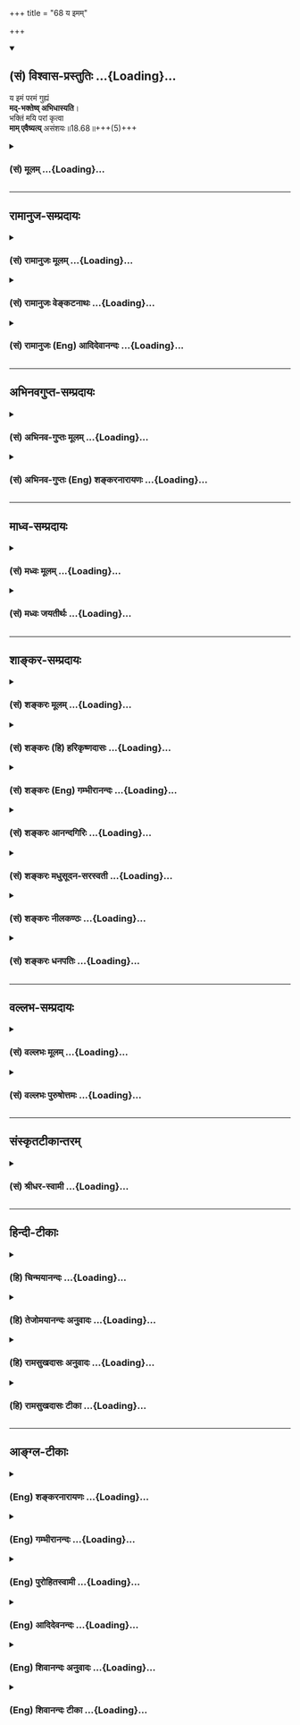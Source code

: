 +++
title = "68 य इमम्"

+++
<div class="js_include" newlevelforh1="2" title="(सं) विश्वास-प्रस्तुतिः" unfilled url="/purANam_vaiShNavam/mahAbhAratam/06-bhIShma-parva/03-bhagavad-gItA-parva/saMskRtam/vishvAsa-prastutiH/18_moxa-saMnyAsa-yogaH/68_ya_imam.md">
<details open><summary><h2>(सं) विश्वास-प्रस्तुतिः ...{Loading}...</h2></summary>

य इमं परमं गुह्यं  
**मद्-भक्तेष्व् अभिधास्यति**।  
भक्तिं मयि परां कृत्वा  
**माम् एवैष्यत्य्** असंशयः॥18.68॥+++(5)+++
</details>
</div>
<div class="js_include collapsed" newlevelforh1="3" title="(सं) मूलम्" unfilled url="/purANam_vaiShNavam/mahAbhAratam/06-bhIShma-parva/03-bhagavad-gItA-parva/saMskRtam/mUlam/18_moxa-saMnyAsa-yogaH/68_ya_imam.md">
<details><summary><h3>(सं) मूलम् ...{Loading}...</h3></summary>

य इमं परमं गुह्यं मद्भक्तेष्वभिधास्यति।  
भक्तिं मयि परां कृत्वा मामेवैष्यत्यसंशयः।।18.68।।
</details>
</div>


_________________
## रामानुज-सम्प्रदायः
<div class="js_include collapsed" newlevelforh1="3" title="(सं) रामानुजः मूलम्" unfilled url="/purANam_vaiShNavam/mahAbhAratam/06-bhIShma-parva/03-bhagavad-gItA-parva/saMskRtam/rAmAnujaH/mUlam/18_moxa-saMnyAsa-yogaH/68_ya_imam.md">
<details><summary><h3>(सं) रामानुजः मूलम् ...{Loading}...</h3></summary>

।।18.68।।**इदं परमं गुह्यं मद्भक्तेषु यः अभिधास्यति;** व्याख्यास्यति सः
**मयि** परमां **भक्तिं कृत्वा माम् एव एष्यति** न तत्र संशयः।

</details>
</div>
<div class="js_include collapsed" newlevelforh1="3" title="(सं) रामानुजः वेङ्कटनाथः" unfilled url="/purANam_vaiShNavam/mahAbhAratam/06-bhIShma-parva/03-bhagavad-gItA-parva/saMskRtam/rAmAnujaH/venkaTanAthaH/18_moxa-saMnyAsa-yogaH/68_ya_imam.md">
<details><summary><h3>(सं) रामानुजः वेङ्कटनाथः ...{Loading}...</h3></summary>

  
  
।।18.68।। अथाधिकारिविशेषेष्ववश्यवक्तव्यत्वं तेषु
वचनस्यापवर्गाख्यफलपर्यवसानं चोच्यतेय इदम् इति श्लोकेन। मद्भक्तेषु
इत्यनेनैवातपस्कत्वादिदोषा दूरोत्सारिताः; स्थितमनसां तेषां
तदसम्भवात्। श्रावयेच्चतुरो वर्णान् \[म.भा.12।327।48\] इत्येतावता सर्वेषु
वक्तव्यम्; तेष्वेव मद्भक्ता एव श्रवणाधिकारिण इत्युक्तं भवति।
अत्रअभिधास्यति इत्यर्थश्रावणपर्यन्तमित्याह -- व्याख्यास्यतीति।
यद्वृत्तवशात्सः इत्यध्याहृतम्। योग्येषु व्याख्यानमपि कर्मयोगादिकोटौ;
भक्तियोगाङ्कुरे वा निविष्टं परभक्तिं जनयतीतिभक्तिं मयि परां कृत्वा
इत्युच्यते। मामेव इत्यवधारणेन मद्गीताव्याख्यायिनो न क्षुद्रफलेषु सङ्गं
जनयामीत्यभिप्रेतम्। फलितमाह -- न तत्र संशय इति। असंशयः इति संशय एव वा
निषिध्यते।  
  

</details>
</div>
<div class="js_include collapsed" newlevelforh1="3" title="(सं) रामानुजः (Eng) आदिदेवानन्दः" unfilled url="/purANam_vaiShNavam/mahAbhAratam/06-bhIShma-parva/03-bhagavad-gItA-parva/saMskRtam/rAmAnujaH/english/AdidevAnandaH/18_moxa-saMnyAsa-yogaH/68_ya_imam.md">
<details><summary><h3>(सं) रामानुजः (Eng) आदिदेवानन्दः ...{Loading}...</h3></summary>

18.68 Whose expounds or elucidates this supreme mystery to My devotees,
he, aciring supreme devotion towards Me, will reach Me only. There is no doubt about this.

</details>
</div>


_________________
## अभिनवगुप्त-सम्प्रदायः
<div class="js_include collapsed" newlevelforh1="3" title="(सं) अभिनव-गुप्तः मूलम्" unfilled url="/purANam_vaiShNavam/mahAbhAratam/06-bhIShma-parva/03-bhagavad-gItA-parva/saMskRtam/abhinava-guptaH/mUlam/18_moxa-saMnyAsa-yogaH/68_ya_imam.md">
<details><summary><h3>(सं) अभिनव-गुप्तः मूलम् ...{Loading}...</h3></summary>

।।18.68 -- 18.72।। य इदमित्यादि धनञ्जयेत्यन्तम्। भक्तिमिति -- एतदेव मयि
भक्तिकरणं यत् भक्तेष्वेतन्निरूपणम् +++(;N मद्भक्तेषु )+++। अभिधास्यति +++(S;;N
मद्भक्तेष्वभि -- )+++ ; आभिमुख्येन शास्त्रोक्तप्रक्रियया; धास्यति
वितरिष्यति \[ यः \] स मन्मयतामेति इति विधिरेवैष नार्थवादः। एवमन्यत्र।

</details>
</div>
<div class="js_include collapsed" newlevelforh1="3" title="(सं) अभिनव-गुप्तः (Eng) शङ्करनारायणः" unfilled url="/purANam_vaiShNavam/mahAbhAratam/06-bhIShma-parva/03-bhagavad-gItA-parva/saMskRtam/abhinava-guptaH/english/shankaranArAyaNaH/18_moxa-saMnyAsa-yogaH/68_ya_imam.md">
<details><summary><h3>(सं) अभिनव-गुप्तः (Eng) शङ्करनारायणः ...{Loading}...</h3></summary>

18.68 See Comment under 18.72

</details>
</div>


_________________
## माध्व-सम्प्रदायः
<div class="js_include collapsed" newlevelforh1="3" title="(सं) मध्वः मूलम्" unfilled url="/purANam_vaiShNavam/mahAbhAratam/06-bhIShma-parva/03-bhagavad-gItA-parva/saMskRtam/madhvaH/mUlam/18_moxa-saMnyAsa-yogaH/68_ya_imam.md">
<details><summary><h3>(सं) मध्वः मूलम् ...{Loading}...</h3></summary>

।।18.68।। Sri Madhvacharya did not comment on this sloka.,

</details>
</div>
<div class="js_include collapsed" newlevelforh1="3" title="(सं) मध्वः जयतीर्थः" unfilled url="/purANam_vaiShNavam/mahAbhAratam/06-bhIShma-parva/03-bhagavad-gItA-parva/saMskRtam/madhvaH/jayatIrthaH/18_moxa-saMnyAsa-yogaH/68_ya_imam.md">
<details><summary><h3>(सं) मध्वः जयतीर्थः ...{Loading}...</h3></summary>

।।18.68।। Sri Jayatirtha did not comment on this sloka.  
  

</details>
</div>


_________________
## शाङ्कर-सम्प्रदायः
<div class="js_include collapsed" newlevelforh1="3" title="(सं) शङ्करः मूलम्" unfilled url="/purANam_vaiShNavam/mahAbhAratam/06-bhIShma-parva/03-bhagavad-gItA-parva/saMskRtam/shankaraH/mUlam/18_moxa-saMnyAsa-yogaH/68_ya_imam.md">
<details><summary><h3>(सं) शङ्करः मूलम् ...{Loading}...</h3></summary>

।।18.68।। --,**यः इमं** यथोक्तं **परमं** परमनिःश्रेयसार्थं केशवार्जुनयोः
संवादरूपं ग्रन्थं **गुह्यं** गोप्यतमं **मद्भक्तेषु** मयि भक्तिमत्सु
**अभिधास्यति** वक्ष्यति; ग्रन्थतः अर्थतश्च स्थापयिष्यतीत्यर्थः; यथा
त्वयि मया। भक्तेः पुनर्ग्रहणात् भक्तिमात्रेण केवलेन शास्त्रसंप्रदाने
पात्रं भवतीति गम्यते। कथम् अभिधास्यति इति; उच्यते -- **भक्तिं मयि परां
कृत्वा** भगवतः परमगुरोः अच्युतस्य शुश्रूषा मया क्रियते इत्येवं
कृत्वेत्यर्थः। तस्य इदं फलम् -- **मामेव एष्यति** मुच्यते एव। असंशयः अत्र
संशयः न कर्तव्यः।। किं च --,

</details>
</div>
<div class="js_include collapsed" newlevelforh1="3" title="(सं) शङ्करः (हि) हरिकृष्णदासः" unfilled url="/purANam_vaiShNavam/mahAbhAratam/06-bhIShma-parva/03-bhagavad-gItA-parva/saMskRtam/shankaraH/hindI/harikRShNadAsaH/18_moxa-saMnyAsa-yogaH/68_ya_imam.md">
<details><summary><h3>(सं) शङ्करः (हि) हरिकृष्णदासः ...{Loading}...</h3></summary>

।।18.68।। अब इस शास्त्रपरम्पराको चलानेवालोंके लिये फल बतलाते हैं --, जो
मनुष्य; परम कल्याण जिसका फल है ऐसे इस उपर्युक्त कृष्णार्जुनसंवादरूप
अत्यन्त गोप्य गीताग्रन्थको मुझमें भक्ति रखनेवाले भक्तोंमें सुनावेगा --
ग्रन्थरूपसे या अर्थरूपसे स्थापित करेगा; अर्थात् जैसे मैंने तुझे सुनाया
है वैसे ही सुनावेगा -- यहाँ भक्तिका पुनः ग्रहण होनेसे यह पाया जाता है कि
मनुष्य केवल भगवान्की भक्तिसे ही शास्त्र प्रदानका पात्र हो जाता है। कैसे
सुनावेगा सो बतलाते हैं। मुझमें पराभक्ति करके; अर्थात् परमगुरु भगवान्की
मैं यह सेवा करता हूँ ऐसा समझकर; ( जो इसे सुनावेगा ) उसका यह फल है कि वह
मुझे ही प्राप्त हो जायगा अर्थात् निःसंदेह मुक्त हो जायगा -- इसमें संशय
नहीं,करना चाहिये।

</details>
</div>
<div class="js_include collapsed" newlevelforh1="3" title="(सं) शङ्करः (Eng) गम्भीरानन्दः" unfilled url="/purANam_vaiShNavam/mahAbhAratam/06-bhIShma-parva/03-bhagavad-gItA-parva/saMskRtam/shankaraH/english/gambhIrAnandaH/18_moxa-saMnyAsa-yogaH/68_ya_imam.md">
<details><summary><h3>(सं) शङ्करः (Eng) गम्भीरानन्दः ...{Loading}...</h3></summary>

18.68 Yah, he who; abhi-dhasyati, will speak of, i.e., will present with
the help of the text and its meaning, as I have done to you; imam, this;
paramam, highest-that which has Liberation as its purpose; guhyam,
secret, as spoken of above-(i.e.) the text in the form of a conversation
between Kesava and Arjuna; madbhaktesu, to My devotees-. How will
present; This is being stated: Krtva, entertaining; param, supreme;
bhaktim, devotion; mayi, to Me, i.e., entertainting an idea thus-'A
service is being rendered by me to the Lord who is the supreme
Teacher'-. Tho him comes this result: esyati, he will reach; mam, Me;
eva, alone. He is certainly freed. No doubt should be entertained in
this regard. By the repetition of (the word) bhakti (devotion) \[In the
word madbhaktesu.\], it is understood that one becomes fit for being
taught (this) Scripture by virtue of devotion alone to Him. Besides,

</details>
</div>
<div class="js_include collapsed" newlevelforh1="3" title="(सं) शङ्करः आनन्दगिरिः" unfilled url="/purANam_vaiShNavam/mahAbhAratam/06-bhIShma-parva/03-bhagavad-gItA-parva/saMskRtam/shankaraH/AnandagiriH/18_moxa-saMnyAsa-yogaH/68_ya_imam.md">
<details><summary><h3>(सं) शङ्करः आनन्दगिरिः ...{Loading}...</h3></summary>

।।18.68।। शास्त्रसंप्रदायप्रवृत्त्यर्थमुत्तरश्लोकप्रवृत्तिं दर्शयति --
**संप्रदायस्येति।** य इत्यध्यापको निर्दिश्यते। परमत्वं ग्रन्थस्य
निरतिशयपुरुषार्थसाधनत्वमित्याह -- **परममिति।** गोप्यत्वमस्य
रहस्यार्थविषयत्वात्। यथोक्तसंवादस्य ग्रन्थतोऽर्थतश्च भक्तेषु स्थापने
दृष्टान्तमाह -- **यथेति।** मयि वासुदेवे भगवति; अनन्यभक्ते त्वयि यथा मया
ग्रन्थोऽर्थतः स्थापितस्तथा मद्भक्तेष्वन्येष्वपि यो ग्रन्थमिमं
स्थापयिष्यति तस्येदं फलमित्युत्तरत्र संबन्धः। नाभक्तायेति
भक्तेरधिकारिविशेषणत्वोक्तेर्मद्भक्तेष्विति
पुनर्भक्तिग्रहणमनर्थकमित्याशङ्क्याह -- **भक्तेरिति।**
शुश्रूषादिसहकारिराहित्यं केवलशब्दार्थः। यद्यपि मात्रशब्देन
सूचितमेतत्तथापीतरेण स्फुटीकृतमित्यविरोधः।
प्रश्नपूर्वकमभिधानप्रकारमभिनयति -- **कथमित्यादिना।** भगवति
भक्तिकरणप्रकारं प्रकटयति -- **भगवत इति।** यच्छब्दापेक्षितं पूरयति --
**तस्येति।** मामेष्यत्येवेत्यन्वयं गृहीत्वा व्याचष्टे -- **मुच्यत**
**एवेति।**

</details>
</div>
<div class="js_include collapsed" newlevelforh1="3" title="(सं) शङ्करः मधुसूदन-सरस्वती" unfilled url="/purANam_vaiShNavam/mahAbhAratam/06-bhIShma-parva/03-bhagavad-gItA-parva/saMskRtam/shankaraH/madhusUdana-sarasvatI/18_moxa-saMnyAsa-yogaH/68_ya_imam.md">
<details><summary><h3>(सं) शङ्करः मधुसूदन-सरस्वती ...{Loading}...</h3></summary>

।।18.68।। एवं संप्रदायस्य विधिमुक्त्वा तस्य कर्तुः फलमाह -- य इदमिति। यः
संप्रदायस्य प्रवर्तकः इममावयोः संवादरूपं ग्रन्थम्। परमं
निरतिशयपुरुषार्थसाधनं गुह्यं रहस्यार्थत्वात्सर्वत्र प्रकाशयितुमन्वहं
मद्भक्तेषु मां भगवन्तं वासुदेवं प्रत्यनुरक्तेष्वभिधास्यत्यभितो
ग्रन्थतोऽर्थतश्च धास्यति स्थापयिष्यति। भक्तेः
पुनर्ग्रहणात्पूर्वोक्तविशेषणत्रयरहितस्यापि भगवद्भक्तिमात्रेण पात्रता
सूचिता भवति। कथमभिधास्यति तत्राह -- भक्तिमिति। भक्तिं मयि परां कृत्वा
भगवतः परमगुरोः शुश्रूषैवेयं मया क्रियत इत्येवं कृत्वा निश्चित्य
योऽभिधास्यति स मामेवैष्यति मां भगवन्तं वासुदेवमेष्यत्येवाचिरान्मोक्षत
एवं संसारादत्र संशयो न कर्तव्यः। अथवा मयि परां भक्तिं कृत्वाऽसंशयो
निःसंशयः सन्मामेष्यत्येवेति वा मामेवैष्यति नान्यमिति यथाश्रुतमेव
वा,योज्यम्।

</details>
</div>
<div class="js_include collapsed" newlevelforh1="3" title="(सं) शङ्करः नीलकण्ठः" unfilled url="/purANam_vaiShNavam/mahAbhAratam/06-bhIShma-parva/03-bhagavad-gItA-parva/saMskRtam/shankaraH/nIlakaNThaH/18_moxa-saMnyAsa-yogaH/68_ya_imam.md">
<details><summary><h3>(सं) शङ्करः नीलकण्ठः ...{Loading}...</h3></summary>

।।18.68।। एवं संप्रदायविधिमुक्त्वा संप्रदायकर्तुः फलमाह -- **य इदमिति।**
इदं परमं गुह्यं यो भक्तिहीनो मानपूजाद्यर्थी सन् मद्भक्तेष्वभिधास्यति
सोऽपि ततएव पुण्यान्मयि परमेश्वरे चिदेकरसे परां भक्तिमद्वैतलक्षणामुपासनां
कृत्वा तत्रादरं प्राप्य तामनुष्ठाय च मामेवैष्यति मुक्तिं
प्राप्स्यतीत्यर्थः। असंशयः सशयोऽत्र नास्ति। स्मर्यते हि अजामिलादीनां
भक्तिगन्धहीनानामपि पुत्रसंकेतिनेन नारायणेतिनाम्ना,स्नेहवशादाह्वयतां
तावन्मात्रतुष्टेन भगवता सद्गतिर्दत्ता किमु वक्तव्यं यो वाचा
एतावच्छास्त्ररहस्यं प्रतिपादयति तस्य भक्तिलाभादिक्रमेण कृतकृत्यत्वं
भविष्यतीति।

</details>
</div>
<div class="js_include collapsed" newlevelforh1="3" title="(सं) शङ्करः धनपतिः" unfilled url="/purANam_vaiShNavam/mahAbhAratam/06-bhIShma-parva/03-bhagavad-gItA-parva/saMskRtam/shankaraH/dhanapatiH/18_moxa-saMnyAsa-yogaH/68_ya_imam.md">
<details><summary><h3>(सं) शङ्करः धनपतिः ...{Loading}...</h3></summary>

।।18.68।। एवं संप्रदायस्य विधिमुक्त्वा तस्य कर्तुः फलमाह -- य इति। इमं
यथोक्तं केशवार्जनयोः संवादरुपं ग्रन्थम्। इदमिति
पाठस्त्वाचार्यैरव्याख्यातातत्वादनादरणीयः। य इमं निःश्रेयसार्थत्वात्परमं
प्रकृष्टं गुह्यं गोप्यं रहस्यार्थविषयत्वात्। मद्भक्तेषु मयि भक्तिमत्सु
योऽध्यापकोऽभिधास्यति ग्रन्थतोऽर्थताश्चाध्यापयिष्यति। यथा मयि वासुदेवे
नित्यभक्ते त्वयि मया ग्रन्थतोऽर्थतश्च स्थापितस्तथा मद्भक्तेषु यो
ग्रन्थमिमं स्थापयिष्यति स भक्तिं मयि परां कृत्वा भगवतः परमगुरोः शुश्रूषा
मया क्रियत इत्येवं कृत्वा मामेवैष्यति नान्यम्। मुक्तो
भविष्यत्येवेत्यर्थः। अत्र संशयो न कर्तव्यः। मद्भक्तेष्विति भक्तेः
पुनर्ग्रहणं भक्तिमात्रेण शास्त्रसंप्रदाने पात्रं भवतीति गम्यते। भक्तिं
परामद्वैतलक्षणामुपासनां कुत्वेति तु गीताशास्त्रप्रदानलक्षणभक्तेः फलं
वक्तुं प्रवृत्तस्येतरभक्तिफलकथनमनुचितमित्यभिप्रेत्याचार्यैर्न
व्याख्यातम्।

</details>
</div>


_________________
## वल्लभ-सम्प्रदायः
<div class="js_include collapsed" newlevelforh1="3" title="(सं) वल्लभः मूलम्" unfilled url="/purANam_vaiShNavam/mahAbhAratam/06-bhIShma-parva/03-bhagavad-gItA-parva/saMskRtam/vallabhaH/mUlam/18_moxa-saMnyAsa-yogaH/68_ya_imam.md">
<details><summary><h3>(सं) वल्लभः मूलम् ...{Loading}...</h3></summary>

।।18.68।। एतद्दोषरहितास्तु मद्भक्ता एव; नान्य इति तेभ्यो दाने फलमाह -- य
इदमिति। मद्भक्तेष्वभिधास्यति स मामेवैष्यति।

</details>
</div>
<div class="js_include collapsed" newlevelforh1="3" title="(सं) वल्लभः पुरुषोत्तमः" unfilled url="/purANam_vaiShNavam/mahAbhAratam/06-bhIShma-parva/03-bhagavad-gItA-parva/saMskRtam/vallabhaH/puruShottamaH/18_moxa-saMnyAsa-yogaH/68_ya_imam.md">
<details><summary><h3>(सं) वल्लभः पुरुषोत्तमः ...{Loading}...</h3></summary>

  
  
।।18.68।। एवमेतद्दोषयुक्तेभ्यो न वाच्यं; एतद्दोषरहितेभ्यश्च सर्वथा
वाच्यमित्येतदुपदेशनफलमाह -- य इदमिति। यः कश्चन दुर्लभः मद्भक्तिरसाविष्टं
इमं पूर्वश्लोकोक्तं परमं सर्वोत्कृष्टं गुह्यं गोप्यं मद्भक्तेषु
पूर्वोक्तदोषरहिततद्गुणसुसम्पन्नेषु अभिधास्यति वक्ष्यति श्रोता वक्ता
चैतच्छ्रवणेन असंशयः सन्देहरहितः सन् परां सर्वोत्कृष्टां पूर्वोक्तां मयि
भक्तिं कृत्वा मामेव एष्यति; प्राप्नोतीत्यर्थः।  
  

</details>
</div>


_________________
## संस्कृतटीकान्तरम्
<div class="js_include collapsed" newlevelforh1="3" title="(सं) श्रीधर-स्वामी" unfilled url="/purANam_vaiShNavam/mahAbhAratam/06-bhIShma-parva/03-bhagavad-gItA-parva/saMskRtam/shrIdhara-svAmI/18_moxa-saMnyAsa-yogaH/68_ya_imam.md">
<details><summary><h3>(सं) श्रीधर-स्वामी ...{Loading}...</h3></summary>

।।18.68।। एतैर्दोषैर्विरहितेभ्यो मद्भक्तेभ्योगीताशास्त्रोपदेष्टुः फलमाह
**-- य इति।** मद्भक्तेष्वभिधास्यति मद्भक्तेभ्यो यो वक्ष्यति स मयि परां
भक्तिं करोति। ततो निःसंशयः सन् मामेव प्राप्नोतीत्यर्थः।

</details>
</div>


_________________
## हिन्दी-टीकाः
<div class="js_include collapsed" newlevelforh1="3" title="(हि) चिन्मयानन्दः" unfilled url="/purANam_vaiShNavam/mahAbhAratam/06-bhIShma-parva/03-bhagavad-gItA-parva/hindI/chinmayAnandaH/18_moxa-saMnyAsa-yogaH/68_ya_imam.md">
<details><summary><h3>(हि) चिन्मयानन्दः ...{Loading}...</h3></summary>

।।18.68।। भगवान् श्रीकृष्ण इस विचाराधीन श्लोक में ज्ञान प्रदाता आचार्य
की स्तुति करते हैं। जो आचार्य गीतोपदिष्ट ज्ञान की यथार्थ व्याख्या करके
श्रोतृ वर्ग को श्रीकृष्ण की जीवन पद्धति में प्रवृत्त कर सकता है; वही
श्रेष्ठ उपदेष्टा है। आन्तरिक हो या बाह्य; अवगुण का नाश करो। यही भगवान्
श्रीकृष्ण का प्रमुख सिद्धांत है। ऐसे शक्तिशाली सिद्धांत पर निर्मित
संस्कृति का प्रचार करने के लिए केवल पाण्डित्य ही पर्याप्त नहीं; वरन् उस
आचार्य में श्रीकृष्ण की क्षमता भी आवश्यक है। इसलिए वे श्रेष्ठ आचार्य को
गौरवान्वित करते हैं। जिन साधकों में सम्पूर्ण और शक्तिशाली जीवन जीने की
आध्यात्मिक पिपासा है; उन्हें भगवद्गीता विशेष आकर्षक और अर्थवान् प्रतीत
होती है। अत; यहाँ कहते हैं; इस परम गुह्य ज्ञान का उपदेश ऐसे भक्तों को
देना चाहिए। भक्ति का अर्थ है आदर्श के साथ तादात्म्य। जो भक्तगण
गीतोपदिष्ट जीवन पद्धति के साथ तादात्म्य स्थापित करके तदनुसार अपना जीवन
निर्मित कर सकते हैं; वे इस ज्ञान के अधिकारी हैं। यदि शिष्य साधन भक्ति से
युक्त होना चाहिए तो गुरु को परम भक्त अर्थात् पराभक्ति से युक्त होना
आवश्यक है। ऐसा ब्रह्मनिष्ठ आचार्य जो योग्य शिष्यों को यथार्थ ज्ञान
प्रदान करता है; वह; निसन्देह; मुझे प्राप्त होता है। एक सुशिक्षित पुरुष
अपनी कृतज्ञता की भावना के कारण स्वयं को ज्ञान की देवी का ऋणी अनुभव करता
है। वस्तुत; हमारी संस्कृति में इसे ऋषि ऋण कहा गया है। इस ऋण से मुक्त
होने के लिए हमें ऋषियों के उपदेश का अध्ययन तदनुसार आचरण एवं ग्रहण किये
ज्ञान का अध्यापन करना चाहिए। यह हमारा कर्तव्य है। दर्शन ही प्रत्येक
संस्कृति का अधिष्ठान होता है। हिन्दू संस्कृति का पुनरुत्थान एवं गौरवमय
पुनर्प्रतिष्ठान तभी संभव होगा; जब उपनिषदों से प्रतिपादित तत्त्वज्ञान के
द्वारा वह पोषित की जायेगी। हमारी संस्कृति के जनक; महान् ऋषिगण इस रहस्य
को जानते थे। इसलिए उन्होंने अपने शिष्यों से इस ज्ञान का प्रचार करने के
लिए सदैव आग्रह किया है। केवल इसी माध्यम से सामान्य जनों के हृदय को
ज्ञानालोक से आलोकित किया जा सकता है। संस्कृति की उन्नति का भी यही प्रमुख
साधन है। यदि कोई विद्यार्थी इस ज्ञान और संस्कृति का अल्पांश भी समझता है;
परन्तु उसका प्रसार करने का प्रयत्न नहीं करता है; तो इसका अर्थ यह हुआ कि
उसमें न बुद्धि की गतिशीलता है और न प्रेरणा की तरलता। परन्तु जो पुरुष
गीता के सिद्धांतों का उपदेश देने में समर्थ है; उसका यहाँ अभिनन्दन करते
हैं और उसे सर्वोच्च पुरस्कार का आश्वासन देते है कि वह; निसन्देह; मुझे
प्राप्त होगा।

</details>
</div>
<div class="js_include collapsed" newlevelforh1="3" title="(हि) तेजोमयानन्दः अनुवादः" unfilled url="/purANam_vaiShNavam/mahAbhAratam/06-bhIShma-parva/03-bhagavad-gItA-parva/hindI/tejomayAnandaH/anuvAdaH/18_moxa-saMnyAsa-yogaH/68_ya_imam.md">
<details><summary><h3>(हि) तेजोमयानन्दः अनुवादः ...{Loading}...</h3></summary>

।।18.68।। जो पुरुष मुझसे परम प्रेम (परा भक्ति) करके इस परम गुह्य ज्ञान
का उपदेश मेरे भक्तों को देता है, वह नि:सन्देह मुझे ही प्राप्त होता है।।

</details>
</div>
<div class="js_include collapsed" newlevelforh1="3" title="(हि) रामसुखदासः अनुवादः" unfilled url="/purANam_vaiShNavam/mahAbhAratam/06-bhIShma-parva/03-bhagavad-gItA-parva/hindI/rAmasukhadAsaH/anuvAdaH/18_moxa-saMnyAsa-yogaH/68_ya_imam.md">
<details><summary><h3>(हि) रामसुखदासः अनुवादः ...{Loading}...</h3></summary>

।।18.68।। मेरेमें पराभक्ति करके जो इस परम गोपनीय संवाद-(गीता-ग्रन्थ) को
मेरे भक्तोंमें कहेगा, वह मुझे ही प्राप्त होगा -- इसमें कोई सन्देह नहीं
है।

</details>
</div>
<div class="js_include collapsed" newlevelforh1="3" title="(हि) रामसुखदासः टीका" unfilled url="/purANam_vaiShNavam/mahAbhAratam/06-bhIShma-parva/03-bhagavad-gItA-parva/hindI/rAmasukhadAsaH/TIkA/18_moxa-saMnyAsa-yogaH/68_ya_imam.md">
<details><summary><h3>(हि) रामसुखदासः टीका ...{Loading}...</h3></summary>

।।18.68।।***व्याख्या --***  **भक्तिं मयि परां कृत्वा --** जो मेरेमें
पराभक्ति करके इस गीताको कहता है। इसका तात्पर्य है कि जो रुपये; मानबड़ाई;
भेंटपूजा; आदरसत्कार आदि किसी भी वस्तुके लिये नहीं कहता; प्रत्युत
भगवान्में भक्ति हो जाय; भगवद्भावोंका मनन हो जाय; इन भावोंका प्रचार हो
जाय; इनकी आवृत्ति हो जाय; सुनकर लोगोंका दुःख; जलन; सन्ताप आदि दूर हो
जाय; सन्ताप आदि दूर हो जाय; सबका कल्याण हो जाय -- ऐसे उद्देश्यसे कहता
है। इस प्रकार भगवान्की भक्तिका उद्देश्य रखकर कहना ही परमभक्ति करते कहना
है। इसी अध्यायके चौवनवें श्लोकमें कही गयी पराभक्तिमें अन्तर है। वहाँ
**मदभक्तिं लभते पराम्** पदोंसे कहा गया है कि ब्रह्मभूत होनेके बाद
साङ्ख्ययोगी पराभक्तिको प्राप्त हो जाता है अर्थात् भगवान्से जो अनादिकालका
सम्बन्ध है; उसकी स्मृति हो जाती है। परन्तु यहाँ सांसारिक मानबड़ाई आदि
किसीकी भी किञ्चिन्मात्र कामना न रखकर केवल भगवद्भक्तिकी; भगवत्प्रेमकी
अभिलाषा रखना पराभक्ति है; इसलिये यहाँ **भक्तिं मयि परां कृत्वा**मेरेमें
पराभक्ति करके -- ऐसा कहा गया है।**य इदं परमं गुह्यम्** -- इन पदोंसे पूरी
गीताका परमगुह्य संवाद लेना चाहिये; जो कि गीताग्रन्थ कहलाता है। **परमं
गुह्यम्** पदोंमें ही गुह्य; गुह्यतर; गुह्यतम और सर्वगुह्यतम -- ये सब
बातें आ जाती हैं।**मद्भक्तेष्वभिधास्यति** -- जिसकी भगवान् और उनके
वचनोंमें पूज्यबुद्धि है; आदरबुद्धि है; श्रद्धाविश्वास है और सुनना चाहता
है; वह भक्त हो गया। ऐसे मेरे भक्तोंमें जो इस संवादको कहेगा; वह मेरेको
प्राप्त होगा। पीछेके श्लोकमें **नाभक्ताय** पदमें एकवचन दिया और यहाँ
**भद्भक्तेषु** पदमें बहुवचन दिया। इसका तात्पर्य है कि जहाँ बहुतसेश्रोता
सुनते हों; वहाँ पहले बताये दोषोंवाला कोई व्यक्ति बैठा हो तो वक्ताके लिये
पहले कहा निषेध लागू नहीं पड़ेगा क्योंकि वक्ता केवल उस (दोषी) व्यक्तिको
गीता सुनाता ही नहीं। जैसे कोई कबूतरोंको अनाजके दाने डालता है और कबूतर
दाने चुगते हैं। यदि उनमें कोई कौआ आकर दाने चुगने लग जाय तो उसको उड़ाया
थोड़े ही जा सकता है क्योंकि दाना डालनेवालेका लक्ष्य कबूतरोंको दाना डालना
ही रहता है; कौओंको नहीं ऐसे ही कोई गीताका प्रवचन कर रहा है और उस
प्रवचनको सुननेके लिये बीचमें कोई नया व्यक्ति आ जाय अथवा कोई उठकर चल दे
तो वक्ताका ध्यान उसकी तरफ नहीं रहता। वक्ताका ध्यान तो सुननेवाले लोगोंकी
तरफ होता है और उन्हींको वह सुनाता है।  
  
**मामेवैष्यत्यसंशयः --** अगर गीता सुनानेवालेका केवल मेरा ही उद्देश्य
होगा तो वह मेरेको प्राप्त हो जायगा; इसमें कोई सन्देहकी बात नहीं है। कारण
कि गीताकी यह एक विचित्र कला है कि मनुष्य अपने स्वाभाविक कर्मोंसे भी
परमात्माका निष्कामभावपूर्वक पूजन करता हुआ परमात्माको प्राप्त हो जाता है
(18। 46); और जो खानापीना; शौचस्नान आदि शारीरिक कार्योंको भी भगवान्के
अर्पण कर देता है; वह भी शुभअशुभ फलरूप कर्मबन्धनसे मुक्त होकर भगवान्को
प्राप्त हो जाता है (9। 2728)। तो फिर जो केवल भगवान्की भक्तिका लक्ष्य
करके गीताका प्रचार करता है; वह भगवान्को प्राप्त हो जाय; इसमें कहना ही
क्या है

</details>
</div>


_________________
## आङ्ग्ल-टीकाः
<div class="js_include collapsed" newlevelforh1="3" title="(Eng) शङ्करनारायणः" unfilled url="/purANam_vaiShNavam/mahAbhAratam/06-bhIShma-parva/03-bhagavad-gItA-parva/english/shankaranArAyaNaH/18_moxa-saMnyAsa-yogaH/68_ya_imam.md">
<details><summary><h3>(Eng) शङ्करनारायणः ...{Loading}...</h3></summary>

18.68. Whosoever shall declare this highest secret to My devotees, he,
cultivating an utmost devotion towards Me, and not entertaining any doubt, shall reach Me.

</details>
</div>
<div class="js_include collapsed" newlevelforh1="3" title="(Eng) गम्भीरानन्दः" unfilled url="/purANam_vaiShNavam/mahAbhAratam/06-bhIShma-parva/03-bhagavad-gItA-parva/english/gambhIrAnandaH/18_moxa-saMnyAsa-yogaH/68_ya_imam.md">
<details><summary><h3>(Eng) गम्भीरानन्दः ...{Loading}...</h3></summary>

18.68 He who, entertaining supreme devotion to Me, will speak of this highest secret, to My devotees will without doubt reach Me alone.

</details>
</div>
<div class="js_include collapsed" newlevelforh1="3" title="(Eng) पुरोहितस्वामी" unfilled url="/purANam_vaiShNavam/mahAbhAratam/06-bhIShma-parva/03-bhagavad-gItA-parva/english/purohitasvAmI/18_moxa-saMnyAsa-yogaH/68_ya_imam.md">
<details><summary><h3>(Eng) पुरोहितस्वामी ...{Loading}...</h3></summary>

18.68 But he who teaches this great secret to My devotees, his is the highest devotion, and verily he shall come unto Me.

</details>
</div>
<div class="js_include collapsed" newlevelforh1="3" title="(Eng) आदिदेवनन्दः" unfilled url="/purANam_vaiShNavam/mahAbhAratam/06-bhIShma-parva/03-bhagavad-gItA-parva/english/AdidevanandaH/18_moxa-saMnyAsa-yogaH/68_ya_imam.md">
<details><summary><h3>(Eng) आदिदेवनन्दः ...{Loading}...</h3></summary>

18.68 He who proclaims among My devotees this supreme mystery, shall come to Me, aciring supreme devotion towards Me. There is no doubt about this.

</details>
</div>
<div class="js_include collapsed" newlevelforh1="3" title="(Eng) शिवानन्दः अनुवादः" unfilled url="/purANam_vaiShNavam/mahAbhAratam/06-bhIShma-parva/03-bhagavad-gItA-parva/english/shivAnandaH/anuvAdaH/18_moxa-saMnyAsa-yogaH/68_ya_imam.md">
<details><summary><h3>(Eng) शिवानन्दः अनुवादः ...{Loading}...</h3></summary>

18.68 He who with supreme devotion to Me will teach this supreme secret to My devotees, shall doubtlessly come to Me.

</details>
</div>
<div class="js_include collapsed" newlevelforh1="3" title="(Eng) शिवानन्दः टीका" unfilled url="/purANam_vaiShNavam/mahAbhAratam/06-bhIShma-parva/03-bhagavad-gItA-parva/english/shivAnandaH/TIkA/18_moxa-saMnyAsa-yogaH/68_ya_imam.md">
<details><summary><h3>(Eng) शिवानन्दः टीका ...{Loading}...</h3></summary>

18.68 यः who; इमम् this; परमम् supreme; गुह्यम् secret; मद्भक्तेषु in My devotees; अभिधास्यति shall declare; भक्तिम् devotion; मयि in Me; पराम्
supreme; कृत्वा having done; माम् to Me; एव even; एष्यति shall come;
असंशयः doubtless.Commentary This supreme secret The teachings of the Gita as taught above in the form of a dialogue between Lord Krishna and Arjuna. Why is it called a supreme secret Because it helps one to attain immortality or freedom from the whell of birth and death.He alone; who has devotion; is alified to receive the teachings of the Gita.Teach with the faith that he is thus doing service to the Lord; the Supreme Teacher.Doubtless may also mean freedom from doubts.

</details>
</div>
